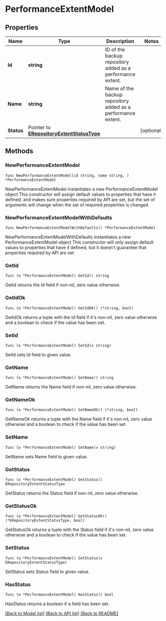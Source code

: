 # PerformanceExtentModel

## Properties

Name | Type | Description | Notes
------------ | ------------- | ------------- | -------------
**Id** | **string** | ID of the backup repository added as a performance extent. | 
**Name** | **string** | Name of the backup repository added as a performance extent. | 
**Status** | Pointer to [**ERepositoryExtentStatusType**](ERepositoryExtentStatusType.md) |  | [optional] 

## Methods

### NewPerformanceExtentModel

`func NewPerformanceExtentModel(id string, name string, ) *PerformanceExtentModel`

NewPerformanceExtentModel instantiates a new PerformanceExtentModel object
This constructor will assign default values to properties that have it defined,
and makes sure properties required by API are set, but the set of arguments
will change when the set of required properties is changed

### NewPerformanceExtentModelWithDefaults

`func NewPerformanceExtentModelWithDefaults() *PerformanceExtentModel`

NewPerformanceExtentModelWithDefaults instantiates a new PerformanceExtentModel object
This constructor will only assign default values to properties that have it defined,
but it doesn't guarantee that properties required by API are set

### GetId

`func (o *PerformanceExtentModel) GetId() string`

GetId returns the Id field if non-nil, zero value otherwise.

### GetIdOk

`func (o *PerformanceExtentModel) GetIdOk() (*string, bool)`

GetIdOk returns a tuple with the Id field if it's non-nil, zero value otherwise
and a boolean to check if the value has been set.

### SetId

`func (o *PerformanceExtentModel) SetId(v string)`

SetId sets Id field to given value.


### GetName

`func (o *PerformanceExtentModel) GetName() string`

GetName returns the Name field if non-nil, zero value otherwise.

### GetNameOk

`func (o *PerformanceExtentModel) GetNameOk() (*string, bool)`

GetNameOk returns a tuple with the Name field if it's non-nil, zero value otherwise
and a boolean to check if the value has been set.

### SetName

`func (o *PerformanceExtentModel) SetName(v string)`

SetName sets Name field to given value.


### GetStatus

`func (o *PerformanceExtentModel) GetStatus() ERepositoryExtentStatusType`

GetStatus returns the Status field if non-nil, zero value otherwise.

### GetStatusOk

`func (o *PerformanceExtentModel) GetStatusOk() (*ERepositoryExtentStatusType, bool)`

GetStatusOk returns a tuple with the Status field if it's non-nil, zero value otherwise
and a boolean to check if the value has been set.

### SetStatus

`func (o *PerformanceExtentModel) SetStatus(v ERepositoryExtentStatusType)`

SetStatus sets Status field to given value.

### HasStatus

`func (o *PerformanceExtentModel) HasStatus() bool`

HasStatus returns a boolean if a field has been set.


[[Back to Model list]](../README.md#documentation-for-models) [[Back to API list]](../README.md#documentation-for-api-endpoints) [[Back to README]](../README.md)


